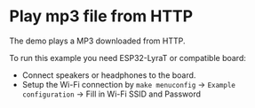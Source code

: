 # Play mp3 file from HTTP

The demo plays a MP3 downloaded from HTTP. 

To run this example you need ESP32-LyraT or compatible board:

- Connect speakers or headphones to the board. 
- Setup the Wi-Fi connection by `make menuconfig` -> `Example configuration` -> Fill in Wi-Fi SSID and Password
